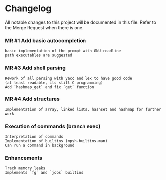# Changelog
All notable changes to this project will be documented in this file.
Refer to the Merge Request when there is one.

### MR #1 Add basic autocompletion
    basic implementation of the prompt with GNU readline
    path executables are suggested

### MR #3 Add shell parsing
    Rework of all parsing with yacc and lex to have good code
    (at least readable, its still C programming)
    Add `hashmap_get` and fix `get` function

### MR #4 Add structures
    Implementation of array, linked lists, hashset and hashmap for further work

### Execution of commands (branch exec)
    Interpretation of commands
    Implementation of builtins (mpsh-builtins.man)
    Can run a command in background

### Enhancements
    Track memory leaks
    Implements `fg` and `jobs` builtins

